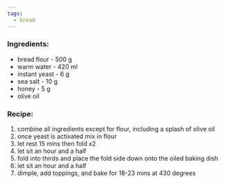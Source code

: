 ```yaml
---
tags:
  - bread
---
```

### Ingredients:
- bread flour - 500 g
- warm water - 420 ml
- instant yeast - 6 g
- sea salt - 10 g
- honey - 5 g
- olive oil

### Recipe:
1. combine all ingredients except for flour, including a splash of olive oil
2. once yeast is activated mix in flour
3. let rest 15 mins then fold x2
4. let sit an hour and a half
5. fold into thirds and place the fold side down onto the oiled baking dish
6. let sit an hour and a half
7. dimple, add toppings, and bake for 18-23 mins at 430 degrees